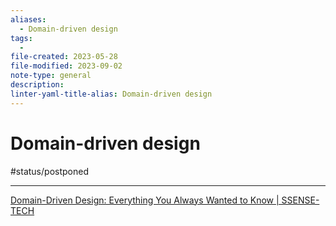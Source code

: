 ```yaml
---
aliases:
  - Domain-driven design
tags:
  - 
file-created: 2023-05-28
file-modified: 2023-09-02
note-type: general
description: 
linter-yaml-title-alias: Domain-driven design
---
```


# Domain-driven design

#status/postponed

---

[Domain-Driven Design: Everything You Always Wanted to Know | SSENSE-TECH](https://medium.com/ssense-tech/domain-driven-design-everything-you-always-wanted-to-know-about-it-but-were-afraid-to-ask-a85e7b74497a)
